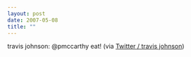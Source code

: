 ```yaml
---
layout: post
date: 2007-05-08
title: ""
---
```

travis johnson: @pmccarthy eat! (via <a href="http://twitter.com/travisj/statuses/54194652">Twitter / travis johnson</a>)